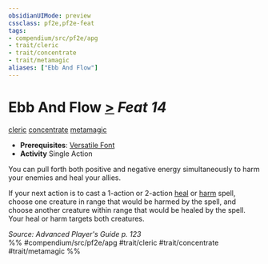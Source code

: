 ```yaml
---
obsidianUIMode: preview
cssclass: pf2e,pf2e-feat
tags:
- compendium/src/pf2e/apg
- trait/cleric
- trait/concentrate
- trait/metamagic
aliases: ["Ebb And Flow"]
---
```

# Ebb And Flow  [>](rules/core-rulebook/chapter-9-playing-the-game.md#Actions "Single Action") *Feat 14*  
[cleric](rules/traits/cleric.md "Cleric Class Trait")  [concentrate](rules/traits/concentrate.md "Concentrate Action & Ability Trait")  [metamagic](rules/traits/metamagic.md "Metamagic General Trait")  

- **Prerequisites**: [Versatile Font](compendium/feats/versatile-font.md)
- **Activity** Single Action

You can pull forth both positive and negative energy simultaneously to harm your enemies and heal your allies.

If your next action is to cast a 1-action or 2-action [heal](compendium/spells/heal.md) or [harm](compendium/spells/harm.md) spell, choose one creature in range that would be harmed by the spell, and choose another creature within range that would be healed by the spell. Your heal or harm targets both creatures.

*Source: Advanced Player's Guide p. 123*  
%% #compendium/src/pf2e/apg #trait/cleric #trait/concentrate #trait/metamagic %%